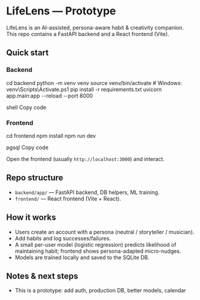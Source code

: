# LifeLens — Prototype

LifeLens is an AI-assisted, persona-aware habit & creativity companion. This repo contains a FastAPI backend and a React frontend (Vite).

## Quick start

### Backend
cd backend
python -m venv venv
source venv/bin/activate # Windows: venv\Scripts\Activate.ps1
pip install -r requirements.txt
uvicorn app.main:app --reload --port 8000

shell
Copy code

### Frontend
cd frontend
npm install
npm run dev

pgsql
Copy code

Open the frontend (usually `http://localhost:3000`) and interact.

## Repo structure
- `backend/app/` — FastAPI backend, DB helpers, ML training.
- `frontend/` — React frontend (Vite + React).

## How it works
- Users create an account with a persona (neutral / storyteller / musician).
- Add habits and log successes/failures.
- A small per-user model (logistic regression) predicts likelihood of maintaining habit; frontend shows persona-adapted micro-nudges.
- Models are trained locally and saved to the SQLite DB.

## Notes & next steps
- This is a prototype: add auth, production DB, better models, calendar